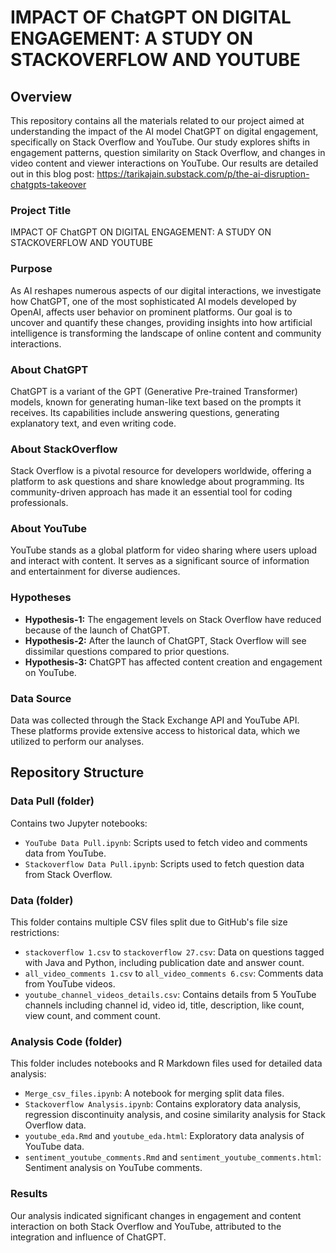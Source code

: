 # IMPACT OF ChatGPT ON DIGITAL ENGAGEMENT: A STUDY ON STACKOVERFLOW AND YOUTUBE

## Overview

This repository contains all the materials related to our project aimed at understanding the impact of the AI model ChatGPT on digital engagement, specifically on Stack Overflow and YouTube. Our study explores shifts in engagement patterns, question similarity on Stack Overflow, and changes in video content and viewer interactions on YouTube. Our results are detailed out in this blog post: https://tarikajain.substack.com/p/the-ai-disruption-chatgpts-takeover

### Project Title
IMPACT OF ChatGPT ON DIGITAL ENGAGEMENT: A STUDY ON STACKOVERFLOW AND YOUTUBE

### Purpose
As AI reshapes numerous aspects of our digital interactions, we investigate how ChatGPT, one of the most sophisticated AI models developed by OpenAI, affects user behavior on prominent platforms. Our goal is to uncover and quantify these changes, providing insights into how artificial intelligence is transforming the landscape of online content and community interactions.

### About ChatGPT
ChatGPT is a variant of the GPT (Generative Pre-trained Transformer) models, known for generating human-like text based on the prompts it receives. Its capabilities include answering questions, generating explanatory text, and even writing code.

### About StackOverflow
Stack Overflow is a pivotal resource for developers worldwide, offering a platform to ask questions and share knowledge about programming. Its community-driven approach has made it an essential tool for coding professionals.

### About YouTube
YouTube stands as a global platform for video sharing where users upload and interact with content. It serves as a significant source of information and entertainment for diverse audiences.

### Hypotheses
- **Hypothesis-1:** The engagement levels on Stack Overflow have reduced because of the launch of ChatGPT.
- **Hypothesis-2:** After the launch of ChatGPT, Stack Overflow will see dissimilar questions compared to prior questions.
- **Hypothesis-3:** ChatGPT has affected content creation and engagement on YouTube.

### Data Source
Data was collected through the Stack Exchange API and YouTube API. These platforms provide extensive access to historical data, which we utilized to perform our analyses.

## Repository Structure

### Data Pull (folder)
Contains two Jupyter notebooks:
- `YouTube Data Pull.ipynb`: Scripts used to fetch video and comments data from YouTube.
- `Stackoverflow Data Pull.ipynb`: Scripts used to fetch question data from Stack Overflow.

### Data (folder)
This folder contains multiple CSV files split due to GitHub's file size restrictions:
- `stackoverflow 1.csv` to `stackoverflow 27.csv`: Data on questions tagged with Java and Python, including publication date and answer count.
- `all_video_comments 1.csv` to `all_video_comments 6.csv`: Comments data from YouTube videos.
- `youtube_channel_videos_details.csv`: Contains details from 5 YouTube channels including channel id, video id, title, description, like count, view count, and comment count.

### Analysis Code (folder)
This folder includes notebooks and R Markdown files used for detailed data analysis:
- `Merge_csv_files.ipynb`: A notebook for merging split data files.
- `Stackoverflow Analysis.ipynb`: Contains exploratory data analysis, regression discontinuity analysis, and cosine similarity analysis for Stack Overflow data.
- `youtube_eda.Rmd` and `youtube_eda.html`: Exploratory data analysis of YouTube data.
- `sentiment_youtube_comments.Rmd` and `sentiment_youtube_comments.html`: Sentiment analysis on YouTube comments.

### Results
Our analysis indicated significant changes in engagement and content interaction on both Stack Overflow and YouTube, attributed to the integration and influence of ChatGPT.
